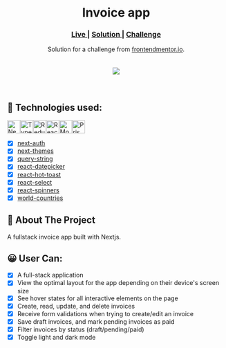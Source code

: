 <h1 align="center">Invoice app</h1>
<div align="center">
  <h3>
    <a href="https://invoice-app-fe-mentor.vercel.app/" color="white">
      Live
    </a>
    <span> | </span>
    <a href="https://github.com/JaneMoroz/invoice-app">
      Solution
    </a>
   <span> | </span>
    <a href="https://www.frontendmentor.io/challenges/invoice-app-i7KaLTQjl">
      Challenge
    </a>
  </h3>
</div>
<div align="center">
   Solution for a challenge from  <a href="https://www.frontendmentor.io/" target="_blank">frontendmentor.io</a>.
</div>
<br/>
<br/>

<div align="center"><img src="https://res.cloudinary.com/dz209s6jk/image/upload/v1614355720/Challenges/v760dr4mqyro0xey3dr3.jpg"></img></div>
<br/>
<br/>

## 🚀 Technologies used:

<img src="https://img.shields.io/badge/Next-black?style=for-the-badge&logo=next.js&logoColor=white" alt="Nextjs icon" height="30" /><img src="https://img.shields.io/badge/typescript-%23007ACC.svg?style=for-the-badge&logo=typescript&logoColor=white" alt="Typescript icon" height="30" /><img src="https://img.shields.io/badge/redux-%23593d88.svg?style=for-the-badge&logo=redux&logoColor=white" alt="Redux icon" height="30" /><img src="https://img.shields.io/badge/React%20Hook%20Form-%23EC5990.svg?style=for-the-badge&logo=reacthookform&logoColor=white" alt="React hook form icon" height="30" /><img src="https://img.shields.io/badge/MongoDB-%234ea94b.svg?style=for-the-badge&logo=mongodb&logoColor=white" alt="Mongo icon" height="30" /><img src="https://img.shields.io/badge/Prisma-3982CE?style=for-the-badge&logo=Prisma&logoColor=white" alt="Prisma icon" height="30" />

- [x] [next-auth](https://next-auth.js.org)
- [x] [next-themes](https://github.com/pacocoursey/next-themes#readme)
- [x] [query-string](https://github.com/sindresorhus/query-string)
- [x] [react-datepicker](https://www.npmjs.com/package/react-datepicker)
- [x] [react-hot-toast](https://react-hot-toast.com)
- [x] [react-select](https://react-select.com/home)
- [x] [react-spinners](https://www.davidhu.io/react-spinners/)
- [x] [world-countries](https://www.npmjs.com/package/world-countries)

## 📄 About The Project

A fullstack invoice app built with Nextjs.
<br/>

## 😀 User Can:

- [x] A full-stack application
- [x] View the optimal layout for the app depending on their device's screen size
- [x] See hover states for all interactive elements on the page
- [x] Create, read, update, and delete invoices
- [x] Receive form validations when trying to create/edit an invoice
- [x] Save draft invoices, and mark pending invoices as paid
- [x] Filter invoices by status (draft/pending/paid)
- [x] Toggle light and dark mode
